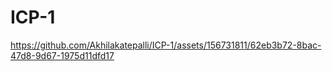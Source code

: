 # ICP-1

https://github.com/Akhilakatepalli/ICP-1/assets/156731811/62eb3b72-8bac-47d8-9d67-1975d11dfd17

